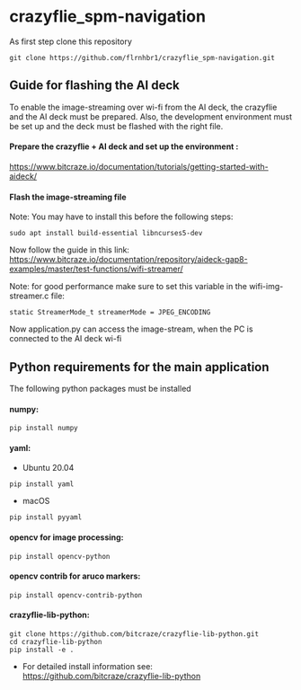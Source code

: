 # crazyflie_spm-navigation

As first step clone this repository 
```shell
git clone https://github.com/flrnhbr1/crazyflie_spm-navigation.git
```

## Guide for flashing the AI deck
To enable the image-streaming over wi-fi from the AI deck, the crazyflie and the AI deck must be prepared.
Also, the development environment must be set up and the deck must be flashed with the right file.

#### Prepare the crazyflie + AI deck and set up the environment :
https://www.bitcraze.io/documentation/tutorials/getting-started-with-aideck/


#### Flash the image-streaming file

Note: You may have to install this before the following steps:
```shell
sudo apt install build-essential libncurses5-dev
```

Now follow the guide in this link:
https://www.bitcraze.io/documentation/repository/aideck-gap8-examples/master/test-functions/wifi-streamer/

Note: for good performance make sure to set this variable in the wifi-img-streamer.c file:
 ```
static StreamerMode_t streamerMode = JPEG_ENCODING
```
Now application.py can access the image-stream, when the PC is connected to the AI deck wi-fi

## Python requirements for the main application 
 The following python packages must be installed

#### numpy:
```shell
pip install numpy
```
#### yaml:
- Ubuntu 20.04
```shell
pip install yaml
```
- macOS
```shell
pip install pyyaml
```

#### opencv for image processing:
```shell
pip install opencv-python
```

#### opencv contrib for aruco markers:
```shell
pip install opencv-contrib-python
```

#### crazyflie-lib-python:
```shell
git clone https://github.com/bitcraze/crazyflie-lib-python.git
cd crazyflie-lib-python
pip install -e .
```
- For detailed install information see: https://github.com/bitcraze/crazyflie-lib-python